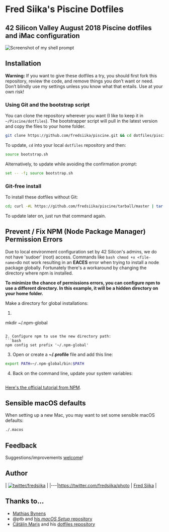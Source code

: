 # Fred Siika's Piscine Dotfiles
42 Silicon Valley August 2018 Piscine dotfiles and iMac configuration
---
![Screenshot of my shell prompt](https://i.imgur.com/{customhash.png)

## Installation

**Warning:** If you want to give these dotfiles a try, you should first fork this repository, review the code, and remove things you don’t want or need. Don’t blindly use my settings unless you know what that entails. Use at your own risk!

### Using Git and the bootstrap script

You can clone the repository wherever you want (I like to keep it in `~/Piscine/dotfiles`). 
The bootstrapper script will pull in the latest version and copy the files to your home folder.

```bash
git clone https://github.com/fredsiika/piscine.git && cd dotfiles/piscine && source bootstrap.sh
```

To update, `cd` into your local `dotfiles` repository and then:

```bash
source bootstrap.sh
```

Alternatively, to update while avoiding the confirmation prompt:

```bash
set -- -f; source bootstrap.sh
```

### Git-free install

To install these dotfiles without Git:

```bash
cd; curl -#L https://github.com/fredsiika/piscine/tarball/master | tar -xzv --strip-component 1 --exclude={README.md,bootstrap.sh,.osx,LICENSE-MIT.txt}
```

To update later on, just run that command again.

## Prevent / Fix NPM (Node Package Manager) Permission Errors
Due to local environment configuration set by 42 Silicon's admins, we do not have 'sudoer' (root) access. Commands like ```bash
chmod +x <file-name>```do not work resulting in an **EACES** error when trying to install a node package globally. 
Fortunately there's a workaround by changing the directory where npm is installed. 

**To minimize the chance of permissions errors, you can configure npm to use a different directory. In this example, it will be a hidden directory on your home folder.**

Make a directory for global installations:
1. ```bash
mkdir ~/.npm-global
```

2. Configure npm to use the new directory path:
```bash
npm config set prefix '~/.npm-global'
```

3. Open or create a **~/.profile** file and add this line:
 ```bash
 export PATH=~/.npm-global/bin:$PATH
 ```
4. Back on the command line, update your system variables:
 ```bashsource ~/.profile
 ```
[Here's the official tutorial from NPM](https://docs.npmjs.com/getting-started/fixing-npm-permissions).

## Sensible macOS defaults
When setting up a new Mac, you may want to set some sensible macOS defaults:
```bash
./.macos
```
## Feedback

Suggestions/improvements
[welcome](https://github.com/fredsiika/piscine/issues)!

## Author

| [![twitter/fredsiika](http://gravatar.com/avatar/insert-gravatar-hash)](http://twitter.com/fredsiika "Follow @fredsiika on Twitter") |
|---|https://twitter.com/fredsiika/photo
| [Fred Siika](https://github.com/fredsiika/) |

## Thanks to…
* [Mathias Bynens](https://mathiasbynens.be/)
* @ptb and [his _macOS Setup_ repository](https://github.com/ptb/mac-setup)
* [Cătălin Mariș](https://github.com/alrra) and his [dotfiles repository](https://github.com/alrra/dotfiles)
